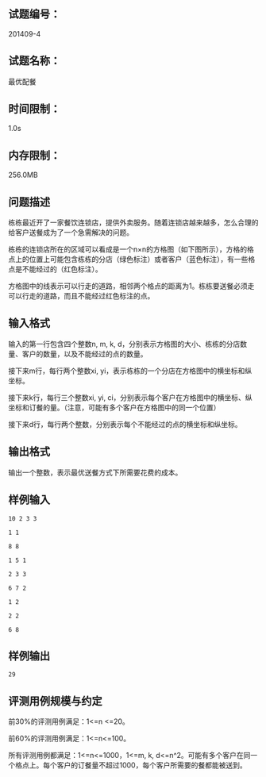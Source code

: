 ## 试题编号：

201409-4

## 试题名称：

最优配餐

## 时间限制：

1.0s

## 内存限制：

256.0MB

## 问题描述

栋栋最近开了一家餐饮连锁店，提供外卖服务。随着连锁店越来越多，怎么合理的给客户送餐成为了一个急需解决的问题。

栋栋的连锁店所在的区域可以看成是一个n×n的方格图（如下图所示），方格的格点上的位置上可能包含栋栋的分店（绿色标注）或者客户（蓝色标注），有一些格点是不能经过的（红色标注）。

方格图中的线表示可以行走的道路，相邻两个格点的距离为1。栋栋要送餐必须走可以行走的道路，而且不能经过红色标注的点。





## 输入格式

输入的第一行包含四个整数n, m, k, d，分别表示方格图的大小、栋栋的分店数量、客户的数量，以及不能经过的点的数量。

接下来m行，每行两个整数xi, yi，表示栋栋的一个分店在方格图中的横坐标和纵坐标。

接下来k行，每行三个整数xi, yi, ci，分别表示每个客户在方格图中的横坐标、纵坐标和订餐的量。（注意，可能有多个客户在方格图中的同一个位置）

接下来d行，每行两个整数，分别表示每个不能经过的点的横坐标和纵坐标。

## 输出格式

输出一个整数，表示最优送餐方式下所需要花费的成本。

## 样例输入

```
10 2 3 3

1 1

8 8

1 5 1

2 3 3

6 7 2

1 2

2 2

6 8
```

## 样例输出

```
29
```

## 评测用例规模与约定

前30%的评测用例满足：1<=n <=20。

前60%的评测用例满足：1<=n<=100。

所有评测用例都满足：1<=n<=1000，1<=m, k, d<=n^2。可能有多个客户在同一个格点上。每个客户的订餐量不超过1000，每个客户所需要的餐都能被送到。